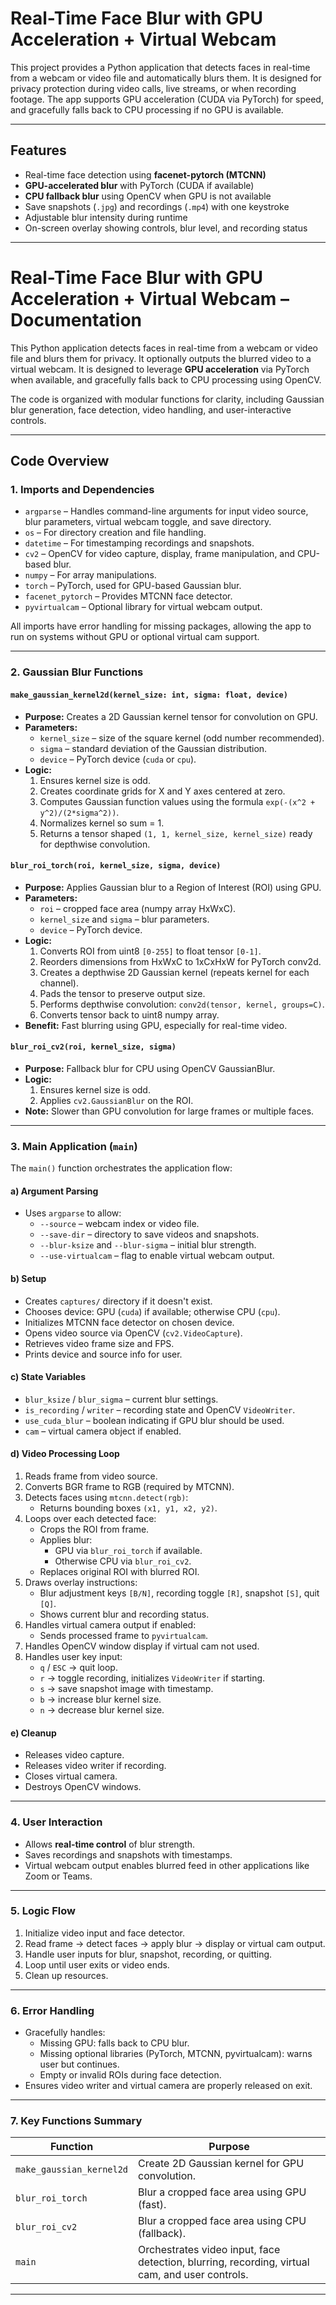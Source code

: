 # Real-Time Face Blur with GPU Acceleration + Virtual Webcam

This project provides a Python application that detects faces in real-time from a webcam or video file and automatically blurs them. It is designed for privacy protection during video calls, live streams, or when recording footage. The app supports GPU acceleration (CUDA via PyTorch) for speed, and gracefully falls back to CPU processing if no GPU is available.

---

## Features
- Real-time face detection using **facenet-pytorch (MTCNN)**
- **GPU-accelerated blur** with PyTorch (CUDA if available)
- **CPU fallback blur** using OpenCV when GPU is not available
- Save snapshots (`.jpg`) and recordings (`.mp4`) with one keystroke
- Adjustable blur intensity during runtime
- On-screen overlay showing controls, blur level, and recording status


---

# Real-Time Face Blur with GPU Acceleration + Virtual Webcam – Documentation

This Python application detects faces in real-time from a webcam or video file and blurs them for privacy. It optionally outputs the blurred video to a virtual webcam. It is designed to leverage **GPU acceleration** via PyTorch when available, and gracefully falls back to CPU processing using OpenCV.  

The code is organized with modular functions for clarity, including Gaussian blur generation, face detection, video handling, and user-interactive controls.

---

## Code Overview

### 1. **Imports and Dependencies**
- `argparse` – Handles command-line arguments for input video source, blur parameters, virtual webcam toggle, and save directory.
- `os` – For directory creation and file handling.
- `datetime` – For timestamping recordings and snapshots.
- `cv2` – OpenCV for video capture, display, frame manipulation, and CPU-based blur.
- `numpy` – For array manipulations.
- `torch` – PyTorch, used for GPU-based Gaussian blur.
- `facenet_pytorch` – Provides MTCNN face detector.
- `pyvirtualcam` – Optional library for virtual webcam output.

All imports have error handling for missing packages, allowing the app to run on systems without GPU or optional virtual cam support.

---

### 2. **Gaussian Blur Functions**

#### `make_gaussian_kernel2d(kernel_size: int, sigma: float, device)`
- **Purpose:** Creates a 2D Gaussian kernel tensor for convolution on GPU.
- **Parameters:**
  - `kernel_size` – size of the square kernel (odd number recommended).
  - `sigma` – standard deviation of the Gaussian distribution.
  - `device` – PyTorch device (`cuda` or `cpu`).
- **Logic:**
  1. Ensures kernel size is odd.
  2. Creates coordinate grids for X and Y axes centered at zero.
  3. Computes Gaussian function values using the formula `exp(-(x^2 + y^2)/(2*sigma^2))`.
  4. Normalizes kernel so sum = 1.
  5. Returns a tensor shaped `(1, 1, kernel_size, kernel_size)` ready for depthwise convolution.

#### `blur_roi_torch(roi, kernel_size, sigma, device)`
- **Purpose:** Applies Gaussian blur to a Region of Interest (ROI) using GPU.
- **Parameters:**
  - `roi` – cropped face area (numpy array HxWxC).
  - `kernel_size` and `sigma` – blur parameters.
  - `device` – PyTorch device.
- **Logic:**
  1. Converts ROI from uint8 `[0-255]` to float tensor `[0-1]`.
  2. Reorders dimensions from HxWxC to 1xCxHxW for PyTorch conv2d.
  3. Creates a depthwise 2D Gaussian kernel (repeats kernel for each channel).
  4. Pads the tensor to preserve output size.
  5. Performs depthwise convolution: `conv2d(tensor, kernel, groups=C)`.
  6. Converts tensor back to uint8 numpy array.
- **Benefit:** Fast blurring using GPU, especially for real-time video.

#### `blur_roi_cv2(roi, kernel_size, sigma)`
- **Purpose:** Fallback blur for CPU using OpenCV GaussianBlur.
- **Logic:** 
  1. Ensures kernel size is odd.
  2. Applies `cv2.GaussianBlur` on the ROI.
- **Note:** Slower than GPU convolution for large frames or multiple faces.

---

### 3. **Main Application (`main`)**
The `main()` function orchestrates the application flow:

#### a) **Argument Parsing**
- Uses `argparse` to allow:
  - `--source` – webcam index or video file.
  - `--save-dir` – directory to save videos and snapshots.
  - `--blur-ksize` and `--blur-sigma` – initial blur strength.
  - `--use-virtualcam` – flag to enable virtual webcam output.

#### b) **Setup**
- Creates `captures/` directory if it doesn't exist.
- Chooses device: GPU (`cuda`) if available; otherwise CPU (`cpu`).
- Initializes MTCNN face detector on chosen device.
- Opens video source via OpenCV (`cv2.VideoCapture`).
- Retrieves video frame size and FPS.
- Prints device and source info for user.

#### c) **State Variables**
- `blur_ksize` / `blur_sigma` – current blur settings.
- `is_recording` / `writer` – recording state and OpenCV `VideoWriter`.
- `use_cuda_blur` – boolean indicating if GPU blur should be used.
- `cam` – virtual camera object if enabled.

#### d) **Video Processing Loop**
1. Reads frame from video source.
2. Converts BGR frame to RGB (required by MTCNN).
3. Detects faces using `mtcnn.detect(rgb)`:
   - Returns bounding boxes `(x1, y1, x2, y2)`.
4. Loops over each detected face:
   - Crops the ROI from frame.
   - Applies blur:
     - GPU via `blur_roi_torch` if available.
     - Otherwise CPU via `blur_roi_cv2`.
   - Replaces original ROI with blurred ROI.
5. Draws overlay instructions:
   - Blur adjustment keys `[B/N]`, recording toggle `[R]`, snapshot `[S]`, quit `[Q]`.
   - Shows current blur and recording status.
6. Handles virtual camera output if enabled:
   - Sends processed frame to `pyvirtualcam`.
7. Handles OpenCV window display if virtual cam not used.
8. Handles user key input:
   - `q` / `ESC` → quit loop.
   - `r` → toggle recording, initializes `VideoWriter` if starting.
   - `s` → save snapshot image with timestamp.
   - `b` → increase blur kernel size.
   - `n` → decrease blur kernel size.

#### e) **Cleanup**
- Releases video capture.
- Releases video writer if recording.
- Closes virtual camera.
- Destroys OpenCV windows.

---

### 4. **User Interaction**
- Allows **real-time control** of blur strength.
- Saves recordings and snapshots with timestamps.
- Virtual webcam output enables blurred feed in other applications like Zoom or Teams.

---

### 5. **Logic Flow**
1. Initialize video input and face detector.
2. Read frame → detect faces → apply blur → display or virtual cam output.
3. Handle user inputs for blur, snapshot, recording, or quitting.
4. Loop until user exits or video ends.
5. Clean up resources.

---

### 6. **Error Handling**
- Gracefully handles:
  - Missing GPU: falls back to CPU blur.
  - Missing optional libraries (PyTorch, MTCNN, pyvirtualcam): warns user but continues.
  - Empty or invalid ROIs during face detection.
- Ensures video writer and virtual camera are properly released on exit.

---

### 7. **Key Functions Summary**
| Function | Purpose |
|----------|---------|
| `make_gaussian_kernel2d` | Create 2D Gaussian kernel for GPU convolution. |
| `blur_roi_torch` | Blur a cropped face area using GPU (fast). |
| `blur_roi_cv2` | Blur a cropped face area using CPU (fallback). |
| `main` | Orchestrates video input, face detection, blurring, recording, virtual cam, and user controls. |

---

